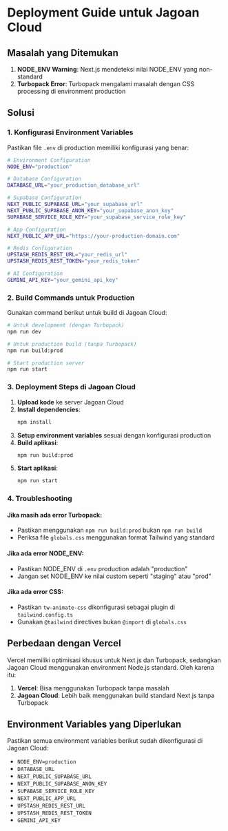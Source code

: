 # Deployment Guide untuk Jagoan Cloud

## Masalah yang Ditemukan

1. **NODE_ENV Warning**: Next.js mendeteksi nilai NODE_ENV yang non-standard
2. **Turbopack Error**: Turbopack mengalami masalah dengan CSS processing di environment production

## Solusi

### 1. Konfigurasi Environment Variables

Pastikan file `.env` di production memiliki konfigurasi yang benar:

```bash
# Environment Configuration
NODE_ENV="production"

# Database Configuration
DATABASE_URL="your_production_database_url"

# Supabase Configuration
NEXT_PUBLIC_SUPABASE_URL="your_supabase_url"
NEXT_PUBLIC_SUPABASE_ANON_KEY="your_supabase_anon_key"
SUPABASE_SERVICE_ROLE_KEY="your_supabase_service_role_key"

# App Configuration
NEXT_PUBLIC_APP_URL="https://your-production-domain.com"

# Redis Configuration
UPSTASH_REDIS_REST_URL="your_redis_url"
UPSTASH_REDIS_REST_TOKEN="your_redis_token"

# AI Configuration
GEMINI_API_KEY="your_gemini_api_key"
```

### 2. Build Commands untuk Production

Gunakan command berikut untuk build di Jagoan Cloud:

```bash
# Untuk development (dengan Turbopack)
npm run dev

# Untuk production build (tanpa Turbopack)
npm run build:prod

# Start production server
npm run start
```

### 3. Deployment Steps di Jagoan Cloud

1. **Upload kode** ke server Jagoan Cloud
2. **Install dependencies**:
   ```bash
   npm install
   ```
3. **Setup environment variables** sesuai dengan konfigurasi production
4. **Build aplikasi**:
   ```bash
   npm run build:prod
   ```
5. **Start aplikasi**:
   ```bash
   npm run start
   ```

### 4. Troubleshooting

#### Jika masih ada error Turbopack:
- Pastikan menggunakan `npm run build:prod` bukan `npm run build`
- Periksa file `globals.css` menggunakan format Tailwind yang standard

#### Jika ada error NODE_ENV:
- Pastikan NODE_ENV di `.env` production adalah "production"
- Jangan set NODE_ENV ke nilai custom seperti "staging" atau "prod"

#### Jika ada error CSS:
- Pastikan `tw-animate-css` dikonfigurasi sebagai plugin di `tailwind.config.ts`
- Gunakan `@tailwind` directives bukan `@import` di `globals.css`

## Perbedaan dengan Vercel

Vercel memiliki optimisasi khusus untuk Next.js dan Turbopack, sedangkan Jagoan Cloud menggunakan environment Node.js standard. Oleh karena itu:

1. **Vercel**: Bisa menggunakan Turbopack tanpa masalah
2. **Jagoan Cloud**: Lebih baik menggunakan build standard Next.js tanpa Turbopack

## Environment Variables yang Diperlukan

Pastikan semua environment variables berikut sudah dikonfigurasi di Jagoan Cloud:

- `NODE_ENV=production`
- `DATABASE_URL`
- `NEXT_PUBLIC_SUPABASE_URL`
- `NEXT_PUBLIC_SUPABASE_ANON_KEY`
- `SUPABASE_SERVICE_ROLE_KEY`
- `NEXT_PUBLIC_APP_URL`
- `UPSTASH_REDIS_REST_URL`
- `UPSTASH_REDIS_REST_TOKEN`
- `GEMINI_API_KEY`